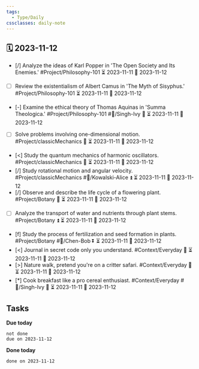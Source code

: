 ```yaml
---
tags:
  - Type/Daily
cssclasses: daily-note
---
```


## 🗓️ 2023-11-12

- [/] Analyze the ideas of Karl Popper in 'The Open Society and Its Enemies.' #Project/Philosophy-101 ⏳ 2023-11-11 📅 2023-11-12
- [ ] Review the existentialism of Albert Camus in 'The Myth of Sisyphus.' #Project/Philosophy-101 ⏳ 2023-11-11 📅 2023-11-12
- [-] Examine the ethical theory of Thomas Aquinas in 'Summa Theologica.' #Project/Philosophy-101 #👤/Singh-Ivy 🔽 ⏳ 2023-11-11 📅 2023-11-12
- [ ] Solve problems involving one-dimensional motion. #Project/classicMechanics 🔺 ⏳ 2023-11-11 📅 2023-11-12
- [<] Study the quantum mechanics of harmonic oscillators. #Project/classicMechanics 🔺 ⏳ 2023-11-11 📅 2023-11-12
- [/] Study rotational motion and angular velocity. #Project/classicMechanics #👤/Kowalski-Alice ⏫ ⏳ 2023-11-11 📅 2023-11-12
- [/] Observe and describe the life cycle of a flowering plant. #Project/Botany 🔼 ⏳ 2023-11-11 📅 2023-11-12
- [ ] Analyze the transport of water and nutrients through plant stems. #Project/Botany ⏫ ⏳ 2023-11-11 📅 2023-11-12
- [f] Study the process of fertilization and seed formation in plants. #Project/Botany #👤/Chen-Bob ⏬ ⏳ 2023-11-11 📅 2023-11-12
- [<] Journal in secret code only you understand. #Context/Everyday 🔼 ⏳ 2023-11-11 📅 2023-11-12
- [>] Nature walk, pretend you're on a critter safari. #Context/Everyday 🔽 ⏳ 2023-11-11 📅 2023-11-12
- [*] Cook breakfast like a pro cereal enthusiast. #Context/Everyday #👤/Singh-Ivy 🔽 ⏳ 2023-11-11 📅 2023-11-12

## Tasks

**Due today**

```tasks
not done
due on 2023-11-12
```

**Done today**

```tasks
done on 2023-11-12
```
            